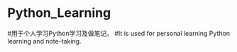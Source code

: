 # Python_Learning

#用于个人学习Python学习及做笔记。
#It is used for personal learning Python learning and note-taking.

